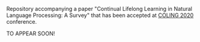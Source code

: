 Repository accompanying a paper "Continual Lifelong Learning in Natural Language Processing: A Survey" that has been accepted at [COLING 2020](https://coling2020.org/) conference. 

TO APPEAR SOON!
